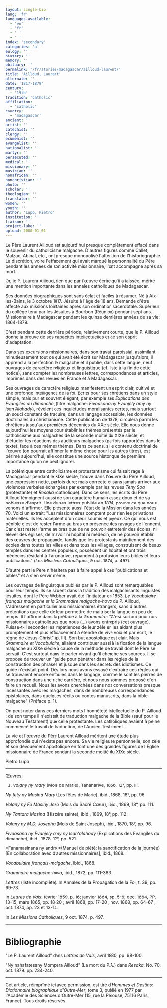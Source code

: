 ```yaml
---
layout: single-bio
lang: 'fr'
languages-available:
  - 'en'
  - 'fr'
  - ' '
  - ' '
index: 'secondary'
categories: 'a'
eulogy: ''
history: ''
memory: ''
obituary: ''
permalink: '/fr/stories/madagascar/ailloud-laurent/'
title: 'Ailloud, Laurent'
alternate: ''
date: '1817-1879'
century:
  - '19th'
tradition: 'catholic'
affiliation:
  - 'catholic'
country:
  - 'madagascar'
ancient: ''
artist: ''
catechist: ''
clergy: ''
ecumenist: ''
evangelist: ''
nationalist: ''
martyr: ''
persecuted: ''
medical: ''
missionary: ''
musician: ''
nonafrican: ''
nonchristian: ''
photo: ''
scholar: ''
theologian: ''
translator: ''
women: ''
youth: ''
author: 'Lupo, Pietro'
institution: ''
liaison: ''
project-luke: ''
upload: 2000-01-01
---
```



Le Père Laurent Ailloud est aujourd'hui presque complètement effacé dans le souvenir du catholicisme malgache. D'autres figures comme Callet, Malzac, Abinal, etc., ont presque monopolisé l'attention de l'historiographie. La discrétion, voire l'effacement qui avait marqué la personnalité du Père pendant les années de son activité missionnaire, l'ont accompagné après sa mort.

Or, le P. Laurent Ailloud, rien que par l'œuvre écrite qu'il a laissée, mérite une mention importante dans les annales catholiques de Madagascar.

Ses données biographiques sont sans éclat et faciles à résumer. Né à Aix-les-Bains, le 3 octobre 1817. Jésuite à l'âge de 18 ans. Demande d'être affecté aux missions lointaines après son ordination sacerdotale. Supérieur du collège tenu par les Jésuites à Bourbon (Réunion) pendant sept ans. Missionnaire à Madagascar pendant les quinze dernières années de sa vie: 1864-1879.

C'est pendant cette dernière période, relativement courte, que le P. Ailloud donne la preuve de ses capacités intellectuelles et de son esprit d'adaptation.

Dans ses excursions missionnaires, dans son travail paroissial, assimilant minutieusement tout ce qui avait été écrit sur Madagascar jusqu'alors, il apprend à la perfection le malgache et il publie, dans cette langue, neuf ouvrages de caractère religieux et linguistique (cf. liste à la fin de cette notice), sans compter les nombreuses lettres, correspondances et articles, imprimés dans des revues en France et à Madagascar.

Ses ouvrages de caractère religieux manifestent un esprit clair, cultivé et une profonde intelligence de la foi. Ecrits pour ses chrétiens dans un style simple, mais pur et souvent élégant, par exemple ses *Explications des Evangiles du dimanche*, (titre malgache: *Fivoasana ny Evanjely amy ny isan'Alahady*), révèlent des inquiétudes moralisantes certes, mais surtout un souci constant de traduire, dans un langage accessible, les données doctrinales du christianisme. Cette publication de 1878, circulera parmi les chrétiens jusqu'aux premières décennies du XXe siècle. Elle nous donne aujourd'hui les moyens pour établir les thèmes présentés par le catholicisme aux malgaches de la seconde moitié du XIXe siècle, et d'étudier les réactions des auditeurs malgaches (parfois rapportées dans le texte), face à ces mêmes thèmes. Dans ce sens, si le contenu doctrinal de l'œuvre (on pourrait affirmer la même chose pour les autres titres), est périmé aujourd'hui, elle constitue une source historique de première importance qu'on ne peut ignorer.

La polémique entre catholicisme et protestantisme qui faisait rage à Madagascar pendant le XIXe siècle, trouve dans l'œuvre du Père Ailloud, une expression nette, parfois dure; mais correcte et sans jamais arriver aux violences verbales échangées par exemple par les revues *Teny Soa* (protestante) et *Resaka* (catholique). Dans ce sens, les écrits du Père Ailloud témoignent aussi de son caractère humain assez doux et de sa noblesse d'esprit. Une de ses lettres publiée en 1874, prouve ce que nous venons d'affirmer. Elle présente aussi l'état de la Mission dans les années 70. Voici un extrait: "Les missionnaires comptent pour rien les privations matérielles. Ils les acceptent d'un cœur soumis et joyeux. Ce qui nous est pénible c'est de rester l'arme au bras en présence des ravages de l'ennemi. Car c'est rester l'arme au bras que de ne pouvoir entretenir des écoles, ni élever des églises, de n'avoir ni hôpital ni médecin, de ne pouvoir établir des œuvres de propagande, tandis que les protestants maintiennent des écoles dans toutes les villes et dans tous les villages, construisent de beaux temples dans les centres populeux, possèdent un hôpital et ont trois médecins résidant à Tananarive, répandent à profusion leurs bibles et leurs publications" (*Les Missions Catholiques*, 9 oct. 1874, p. 497).

D'autre part le Père n'hésitera pas à faire appel à ces "publications et bibles" et à s'en servir même.

Les ouvrages de linguistique publiés par le P. Ailloud sont remarquables pour leur temps. Ils se situent dans la tradition des malgachisants linguistes jésuites, dont le Père Webber avait été l'initiateur en 1853. *Le Vocabulaire français malgache et la Grammaire malgache-hova* du P. Ailloud, s'adressent en particulier aux missionnaires étrangers, sans d'autres prétentions que celle de leur permettre de maitriser la langue en peu de temps. Il l'affirme dans la préface à la *Grammaire*: "C'est surtout pour nos missionnaires catholiques que nous (...) avons entrepris (cet ouvrage). Puisse-t-il seconder les impatiences de leur zèle en les aidant plus promptement et plus efficacement à étendre de vive voix et par écrit, le règne de Jésus-Christ" (p. III). Son but apostolique est clair. Mais *Grammaire et Vocabulaire*, allaient contribuer aussi à la fixation de la langue malgache au XIXe siècle à cause de la méthode de travail dont le Père se servait. C'est surtout dans le parler vivant qu'il cherche ses sources. Il se propose de trouver un "guide pour pénétrer dans les règles de la construction des phrases et jusque dans les secrets des idiotismes. Ce guide n'existait point. Dès lors nous avons essayé d'extraire ces règles qui se trouvaient encore enfouies dans le langage, comme le sont les pierres de construction dans une riche carrière, et nous nous sommes proposé d'en faire un recueil. Nous les avons cherchées dans nos conversations presque incessantes avec les malgaches, dans de nombreuses correspondances épistolaires, dans quelques récits ou contes manuscrits, dans la bible malgache" (Préface p. 1).

On peut noter dans ces derniers mots l'honnêteté intellectuelle du P. Ailloud : de son temps il n'existait de traduction malgache de la Bible (sauf pour le Nouveau Testament) que celle protestante. Les catholiques avaient à peine commencé le travail de traduction, de l'Ancien Testament.

La vie et l'œuvre du Père Laurent Ailloud méritent une étude plus approfondie qui n'existe pas encore. Sa vie religieuse personnelle, son zèle et son dévouement apostolique en font une des grandes figures de l'Église missionnaire de France pendant la seconde moitié du XIXe siècle.

Pietro Lupo

---

Œuvres:

1. *Volany ny Mary* (Mois de Marie), Tananarive, 1866, 12°, pp. Ill.

*Ny fety ny Maslna Mary* (Les fêtes de Marie), ibid., 1868, 18°, pp. 96.

*Volany ny Fo Masiny Jeso* (Mois du Sacré Cœur), ibid., 1869, 18°, pp. 111.

*Ny Tantara Masina* (Histoire sainte), ibid., 1869, 18°, pp. 112.

*Volany ny M.D. Josepha* (Mois de Saint Joseph), ibid., 1870, 18°, pp. 96.

*Fivoasana ny Evanjely amy ny Isan'alahady* (Explications des Evangiles du dimanche), ibid., 1878, 12°, pp. 521.

*Fanamasinana ny andro *(Manuel de piété: la sanctification de la journée) [En collaboration avec d'autres missionnaires], ibid., 1868.

*Vocabulaire français-malgache*, ibid., 1868.

*Grammaire malgache-hova*, ibid., 1872, pp. 111-383.

*Lettres* (liste incomplète). In Annales de la Propagation de la Foi, t. 39, pp. 69-73.

In *Lettres de Vals*: février 1859, p. 16; janvier 1864, pp. 5-6; déc. 1864, PP. 13-15; mars 1865, pp. 18-20 ; avril 1868, pp. 17-20 ; nov. 1868, pp. 64-67 ; oct. 1874, pp. 23 et 13-14.

In *Les Missions Catholiques*, 9 oct. 1874, p. 497.

---

# Bibliographie

"Le P. Laurent Ailloud" dans *Lettres de Vals*, avril 1880, pp. 98-100.

"Ny nahafatesany Mompera Ailloud" (La mort du P.A.) dans *Resaka*, No. 70, oct. 1879. pp. 234-240.

---

Cet article, réimprîmé ici avec permission, est tiré d'*Hommes et Destins: Dictionnaire biographique d'Outre-Mer*, tome 3, publié en 1977 par l'Académie des Sciences d'Outre-Mer (15, rue la Pérouse, 75116 Paris, France). Tous droits réservés.